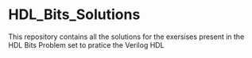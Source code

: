 # HDL_Bits_Solutions
This repository contains all the solutions for the exersises present in the HDL Bits Problem set to pratice the Verilog HDL
